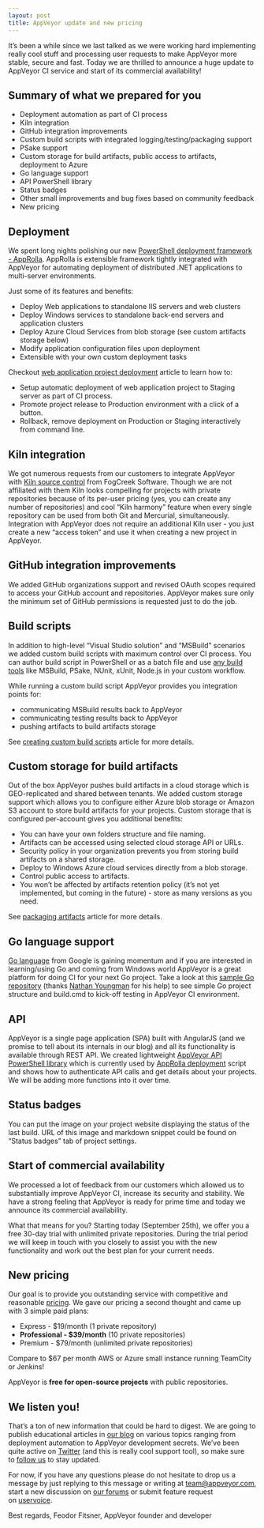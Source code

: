 ```yaml
---
layout: post
title: AppVeyor update and new pricing
---
```


It’s been a while since we last talked as we were working hard implementing really cool stuff and processing user requests to make AppVeyor more stable, secure and fast. Today we are thrilled to announce a huge update to AppVeyor CI service and start of its commercial availability!

<h2>Summary of what we prepared for you</h2>
<ul>
    <li>Deployment automation as part of CI process</li>
    <li>Kiln integration</li>
    <li>GitHub integration improvements</li>
    <li>Custom build scripts with integrated logging/testing/packaging support</li>
    <li>PSake support</li>
    <li>Custom storage for build artifacts, public access to artifacts, deployment to Azure</li>
    <li>Go language support</li>
    <li>API PowerShell library</li>
    <li>Status badges</li>
    <li>Other small improvements and bug fixes based on community feedback</li>
    <li>New pricing</li>
</ul>
<h2>Deployment</h2>
We spent long nights polishing our new <a href="https://github.com/AppVeyor/AppRolla">PowerShell deployment framework - AppRolla</a>. AppRolla is extensible framework tightly integrated with AppVeyor for automating deployment of distributed .NET applications to multi-server environments.

Just some of its features and benefits:
<ul>
    <li>Deploy Web applications to standalone IIS servers and web clusters</li>
    <li>Deploy Windows services to standalone back-end servers and application clusters</li>
    <li>Deploy Azure Cloud Services from blob storage (see custom artifacts storage below)</li>
    <li>Modify application configuration files upon deployment</li>
    <li>Extensible with your own custom deployment tasks</li>
</ul>
Checkout <a href="http://help.appveyor.com/kb/using-appveyor/web-application-project-deployment-to-staging-and-production-environments">web application project deployment</a> article to learn how to:
<ul>
    <li>Setup automatic deployment of web application project to Staging server as part of CI process.</li>
    <li>Promote project release to Production environment with a click of a button.</li>
    <li>Rollback, remove deployment on Production or Staging interactively from command line.</li>
</ul>
<h2>Kiln integration</h2>
We got numerous requests from our customers to integrate AppVeyor with <a href="http://www.fogcreek.com/kiln/">Kiln source control</a> from FogCreek Software. Though we are not affiliated with them Kiln looks compelling for projects with private repositories because of its per-user pricing (yes, you can create any number of repositories) and cool “Kiln harmony” feature when every single repository can be used from both Git and Mercurial, simultaneously. Integration with AppVeyor does not require an additional Kiln user - you just create a new “access token” and use it when creating a new project in AppVeyor.
<h2>GitHub integration improvements</h2>
We added GitHub organizations support and revised OAuth scopes required to access your GitHub account and repositories. AppVeyor makes sure only the minimum set of GitHub permissions is requested just to do the job.
<h2>Build scripts</h2>
In addition to high-level “Visual Studio solution” and “MSBuild” scenarios we added custom build scripts with maximum control over CI process. You can author build script in PowerShell or as a batch file and use <a href="http://help.appveyor.com/kb/using-appveyor/software-installed-on-appveyor-build-servers">any build tools</a> like MSBuild, PSake, NUnit, xUnit, Node.js in your custom workflow.

While running a custom build script AppVeyor provides you integration points for:
<ul>
    <li>communicating MSBuild results back to AppVeyor</li>
    <li>communicating testing results back to AppVeyor</li>
    <li>pushing artifacts to build artifacts storage</li>
</ul>
See <a href="http://help.appveyor.com/kb/using-appveyor/custom-build-scripts">creating custom build scripts</a> article for more details.
<h2>Custom storage for build artifacts</h2>
Out of the box AppVeyor pushes build artifacts in a cloud storage which is GEO-replicated and shared between tenants. We added custom storage support which allows you to configure either Azure blob storage or Amazon S3 account to store build artifacts for your projects. Custom storage that is configured per-account gives you additional benefits:
<ul>
    <li>You can have your own folders structure and file naming.</li>
    <li>Artifacts can be accessed using selected cloud storage API or URLs.</li>
    <li>Security policy in your organization prevents you from storing build artifacts on a shared storage.</li>
    <li>Deploy to Windows Azure cloud services directly from a blob storage.</li>
    <li>Control public access to artifacts.</li>
    <li>You won’t be affected by artifacts retention policy (it’s not yet implemented, but coming in the future) - store as many versions as you need.</li>
</ul>
See <a href="http://help.appveyor.com/kb/getting-started/packaging-artifacts">packaging artifacts</a> article for more details.
<h2>Go language support</h2>
<a href="http://golang.org/">Go language</a> from Google is gaining momentum and if you are interested in learning/using Go and coming from Windows world AppVeyor is a great platform for doing CI for your next Go project. Take a look at this <a href="https://bitbucket.org/appveyor/test-go/src">sample Go repository</a> (thanks <a href="https://twitter.com/nathany">Nathan Youngman</a> for his help) to see simple Go project structure and build.cmd to kick-off testing in AppVeyor CI environment.
<h2>API</h2>
AppVeyor is a single page application (SPA) built with AngularJS (and we promise to tell about its internals in our blog) and all its functionality is available through REST API. We created lightweight <a href="https://github.com/AppVeyor/AppVeyor-PowerShell">AppVeyor API PowerShell library</a> which is currently used by <a href="https://github.com/AppVeyor/AppRolla">AppRolla deployment</a> script and shows how to authenticate API calls and get details about your projects. We will be adding more functions into it over time.
<h2>Status badges</h2>
You can put the image on your project website displaying the status of the last build. URL of this image and markdown snippet could be found on “Status badges” tab of project settings.
<h2>Start of commercial availability</h2>
We processed a lot of feedback from our customers which allowed us to substantially improve AppVeyor CI, increase its security and stability. We have a strong feeling that AppVeyor is ready for prime time and today we announce its commercial availability.

What that means for you? Starting today (September 25th), we offer you a free 30-day trial with unlimited private repositories. During the trial period we will keep in touch with you closely to assist you with the new functionality and work out the best plan for your current needs.
<h2>New pricing</h2>
Our goal is to provide you outstanding service with competitive and reasonable <a href="http://www.appveyor.com/pricing">pricing</a>. We gave our pricing a second thought and came up with 3 simple paid plans:
<ul>
    <li>Express - $19/month (1 private repository)</li>
    <li><strong>Professional - $39/month</strong> (10 private repositories)</li>
    <li>Premium - $79/month (unlimited private repositories)</li>
</ul>
Compare to $67 per month AWS or Azure small instance running TeamCity or Jenkins!

AppVeyor is <strong>free for open-source projects</strong> with public repositories.
<h2>We listen you!</h2>
That’s a ton of new information that could be hard to digest. We are going to publish educational articles in <a href="http://blog.appveyor.com/">our blog</a> on various topics ranging from deployment automation to AppVeyor development secrets. We’ve been quite active on <a href="https://twitter.com/appveyor">Twitter</a> (and this is really cool support tool), so make sure to <a href="https://twitter.com/intent/follow?original_referer=http%3A%2F%2Fwww.appveyor.com%2Fpricing&amp;region=follow_link&amp;screen_name=appveyor&amp;tw_p=followbutton&amp;variant=2.0">follow us</a> to stay updated.

For now, if you have any questions please do not hesitate to drop us a message by just replying to this message or writing at <a href="mailto:team@appveyor.com">team@appveyor.com</a>, start a new discussion on <a href="http://help.appveyor.com/discussions">our forums</a> or submit feature request on <a href="http://appveyor.uservoice.com/">uservoice</a>.

Best regards,
Feodor Fitsner, AppVeyor founder and developer
